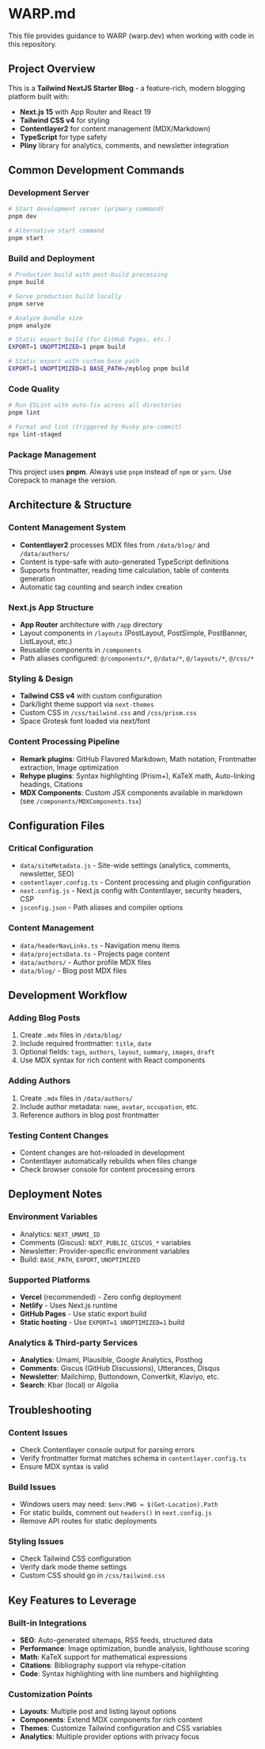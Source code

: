 # WARP.md

This file provides guidance to WARP (warp.dev) when working with code in this repository.

## Project Overview

This is a **Tailwind NextJS Starter Blog** - a feature-rich, modern blogging platform built with:

- **Next.js 15** with App Router and React 19
- **Tailwind CSS v4** for styling
- **Contentlayer2** for content management (MDX/Markdown)
- **TypeScript** for type safety
- **Pliny** library for analytics, comments, and newsletter integration

## Common Development Commands

### Development Server

```bash
# Start development server (primary command)
pnpm dev

# Alternative start command
pnpm start
```

### Build and Deployment

```bash
# Production build with post-build processing
pnpm build

# Serve production build locally
pnpm serve

# Analyze bundle size
pnpm analyze

# Static export build (for GitHub Pages, etc.)
EXPORT=1 UNOPTIMIZED=1 pnpm build

# Static export with custom base path
EXPORT=1 UNOPTIMIZED=1 BASE_PATH=/myblog pnpm build
```

### Code Quality

```bash
# Run ESLint with auto-fix across all directories
pnpm lint

# Format and lint (triggered by Husky pre-commit)
npx lint-staged
```

### Package Management

This project uses **pnpm**. Always use `pnpm` instead of `npm` or `yarn`. Use Corepack to manage the version.

## Architecture & Structure

### Content Management System

- **Contentlayer2** processes MDX files from `/data/blog/` and `/data/authors/`
- Content is type-safe with auto-generated TypeScript definitions
- Supports frontmatter, reading time calculation, table of contents generation
- Automatic tag counting and search index creation

### Next.js App Structure

- **App Router** architecture with `/app` directory
- Layout components in `/layouts` (PostLayout, PostSimple, PostBanner, ListLayout, etc.)
- Reusable components in `/components`
- Path aliases configured: `@/components/*`, `@/data/*`, `@/layouts/*`, `@/css/*`

### Styling & Design

- **Tailwind CSS v4** with custom configuration
- Dark/light theme support via `next-themes`
- Custom CSS in `/css/tailwind.css` and `/css/prism.css`
- Space Grotesk font loaded via next/font

### Content Processing Pipeline

- **Remark plugins**: GitHub Flavored Markdown, Math notation, Frontmatter extraction, Image optimization
- **Rehype plugins**: Syntax highlighting (Prism+), KaTeX math, Auto-linking headings, Citations
- **MDX Components**: Custom JSX components available in markdown (see `/components/MDXComponents.tsx`)

## Configuration Files

### Critical Configuration

- `data/siteMetadata.js` - Site-wide settings (analytics, comments, newsletter, SEO)
- `contentlayer.config.ts` - Content processing and plugin configuration
- `next.config.js` - Next.js config with Contentlayer, security headers, CSP
- `jsconfig.json` - Path aliases and compiler options

### Content Management

- `data/headerNavLinks.ts` - Navigation menu items
- `data/projectsData.ts` - Projects page content
- `data/authors/` - Author profile MDX files
- `data/blog/` - Blog post MDX files

## Development Workflow

### Adding Blog Posts

1. Create `.mdx` files in `/data/blog/`
2. Include required frontmatter: `title`, `date`
3. Optional fields: `tags`, `authors`, `layout`, `summary`, `images`, `draft`
4. Use MDX syntax for rich content with React components

### Adding Authors

1. Create `.mdx` files in `/data/authors/`
2. Include author metadata: `name`, `avatar`, `occupation`, etc.
3. Reference authors in blog post frontmatter

### Testing Content Changes

- Content changes are hot-reloaded in development
- Contentlayer automatically rebuilds when files change
- Check browser console for content processing errors

## Deployment Notes

### Environment Variables

- Analytics: `NEXT_UMAMI_ID`
- Comments (Giscus): `NEXT_PUBLIC_GISCUS_*` variables
- Newsletter: Provider-specific environment variables
- Build: `BASE_PATH`, `EXPORT`, `UNOPTIMIZED`

### Supported Platforms

- **Vercel** (recommended) - Zero config deployment
- **Netlify** - Uses Next.js runtime
- **GitHub Pages** - Use static export build
- **Static hosting** - Use `EXPORT=1 UNOPTIMIZED=1` build

### Analytics & Third-party Services

- **Analytics**: Umami, Plausible, Google Analytics, Posthog
- **Comments**: Giscus (GitHub Discussions), Utterances, Disqus
- **Newsletter**: Mailchimp, Buttondown, Convertkit, Klaviyo, etc.
- **Search**: Kbar (local) or Algolia

## Troubleshooting

### Content Issues

- Check Contentlayer console output for parsing errors
- Verify frontmatter format matches schema in `contentlayer.config.ts`
- Ensure MDX syntax is valid

### Build Issues

- Windows users may need: `$env:PWD = $(Get-Location).Path`
- For static builds, comment out `headers()` in `next.config.js`
- Remove API routes for static deployments

### Styling Issues

- Check Tailwind CSS configuration
- Verify dark mode theme settings
- Custom CSS should go in `/css/tailwind.css`

## Key Features to Leverage

### Built-in Integrations

- **SEO**: Auto-generated sitemaps, RSS feeds, structured data
- **Performance**: Image optimization, bundle analysis, lighthouse scoring
- **Math**: KaTeX support for mathematical expressions
- **Citations**: Bibliography support via rehype-citation
- **Code**: Syntax highlighting with line numbers and highlighting

### Customization Points

- **Layouts**: Multiple post and listing layout options
- **Components**: Extend MDX components for rich content
- **Themes**: Customize Tailwind configuration and CSS variables
- **Analytics**: Multiple provider options with privacy focus
